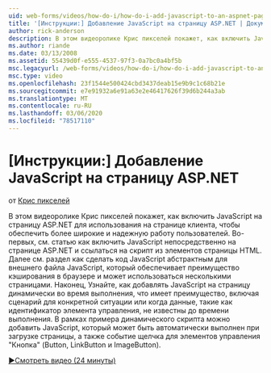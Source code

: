 ```yaml
---
uid: web-forms/videos/how-do-i/how-do-i-add-javascript-to-an-aspnet-page
title: '[Инструкции:] Добавление JavaScript на страницу ASP.NET | Документация Майкрософт'
author: rick-anderson
description: В этом видеоролике Крис пикселей покажет, как включить JavaScript на страницу ASP.NET для использования на странице клиента, чтобы обеспечить более широкие и надежную работу пользователей...
ms.author: riande
ms.date: 03/13/2008
ms.assetid: 55439d0f-e555-4537-97f3-0a7bc0a4bf5b
msc.legacyurl: /web-forms/videos/how-do-i/how-do-i-add-javascript-to-an-aspnet-page
msc.type: video
ms.openlocfilehash: 23f1544e500424cbd3437deab15e9b9c1c68b21e
ms.sourcegitcommit: e7e91932a6e91a63e2e46417626f39d6b244a3ab
ms.translationtype: MT
ms.contentlocale: ru-RU
ms.lasthandoff: 03/06/2020
ms.locfileid: "78517110"
---
```

# <a name="how-do-i-add-javascript-to-an-aspnet-page"></a>[Инструкции:] Добавление JavaScript на страницу ASP.NET

от [Крис пикселей](https://twitter.com/chrispels)

В этом видеоролике Крис пикселей покажет, как включить JavaScript на страницу ASP.NET для использования на странице клиента, чтобы обеспечить более широкие и надежную работу пользователей. Во-первых, см. статью как включить JavaScript непосредственно на странице ASP.NET и ссылаться на скрипт из элементов страницы HTML. Далее см. раздел как сделать код JavaScript абстрактным для внешнего файла JavaScript, который обеспечивает преимущество кэширования в браузере и может использоваться несколькими страницами. Наконец, Узнайте, как добавлять JavaScript на страницу динамически во время выполнения, что имеет преимущество, включая сценарий для конкретной ситуации или когда данные, такие как идентификатор элемента управления, не известны до времени выполнения. В рамках примера динамического скрипта можно добавить JavaScript, который может быть автоматически выполнен при загрузке страницы, а также событие щелчка для элементов управления "Кнопка" (Button, LinkButton и ImageButton).

[&#9654;Смотреть видео (24 минуты)](https://channel9.msdn.com/Blogs/ASP-NET-Site-Videos/how-do-i-add-javascript-to-an-aspnet-page)
